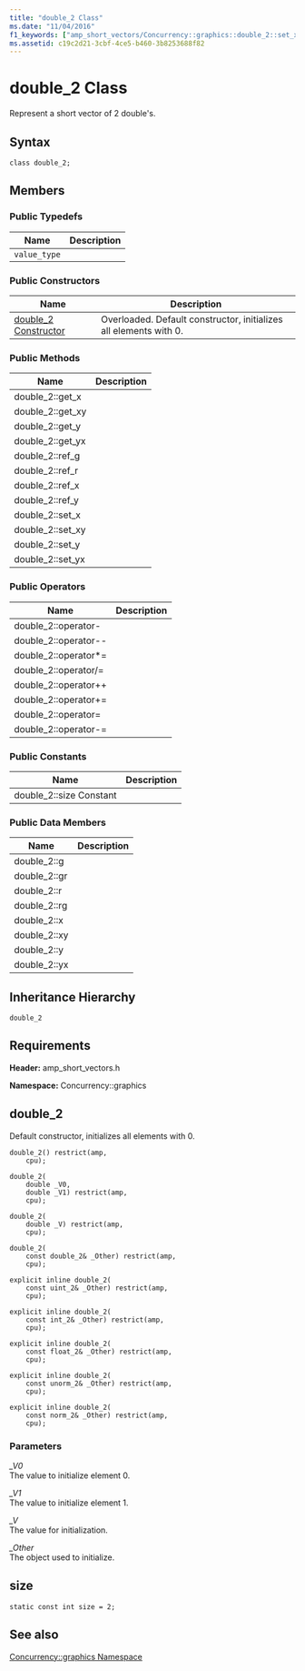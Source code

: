 ```yaml
---
title: "double_2 Class"
ms.date: "11/04/2016"
f1_keywords: ["amp_short_vectors/Concurrency::graphics::double_2::set_x", "amp_short_vectors/Concurrency::graphics::double_2::operator+=", "amp_short_vectors/Concurrency::graphics::double_2::operator=", "amp_short_vectors/Concurrency::graphics::double_2::operator/=", "amp_short_vectors/Concurrency::graphics::double_2::operator*=", "amp_short_vectors/Concurrency::graphics::double_2::yx", "amp_short_vectors/Concurrency::graphics::double_2::y", "amp_short_vectors/Concurrency::graphics::double_2::xy", "amp_short_vectors/Concurrency::graphics::double_2::set_xy", "amp_short_vectors/Concurrency::graphics::double_2::get_yx", "amp_short_vectors/Concurrency::graphics::double_2::set_yx", "amp_short_vectors/Concurrency::graphics::double_2::get_xy", "amp_short_vectors/Concurrency::graphics::double_2::operator++", "amp_short_vectors/Concurrency::graphics::double_2::get_x", "amp_short_vectors/Concurrency::graphics::double_2::operator-=", "amp_short_vectors/Concurrency::graphics::double_2::rg", "amp_short_vectors/Concurrency::graphics::double_2::gr", "amp_short_vectors/Concurrency::graphics::double_2::get_y", "amp_short_vectors/Concurrency::graphics::double_2::x", "amp_short_vectors/Concurrency::graphics::double_2::r", "amp_short_vectors/Concurrency::graphics::double_2::operator--", "amp_short_vectors/Concurrency::graphics::double_2", "amp_short_vectors/Concurrency::graphics::double_2::operator-", "amp_short_vectors/Concurrency::graphics::double_2::g", "amp_short_vectors/Concurrency::graphics::double_2::set_y"]
ms.assetid: c19c2d21-3cbf-4ce5-b460-3b8253688f82
---
```

# double_2 Class

Represent a short vector of 2 double's.

## Syntax

```
class double_2;
```

## Members

### Public Typedefs

|Name|Description|
|----------|-----------------|
|`value_type`||

### Public Constructors

|Name|Description|
|----------|-----------------|
|[double_2 Constructor](#ctor)|Overloaded. Default constructor, initializes all elements with 0.|

### Public Methods

|Name|Description|
|----------|-----------------|
|double_2::get_x||
|double_2::get_xy||
|double_2::get_y||
|double_2::get_yx||
|double_2::ref_g||
|double_2::ref_r||
|double_2::ref_x||
|double_2::ref_y||
|double_2::set_x||
|double_2::set_xy||
|double_2::set_y||
|double_2::set_yx||

### Public Operators

|Name|Description|
|----------|-----------------|
|double_2::operator-||
|double_2::operator--||
|double_2::operator*=||
|double_2::operator/=||
|double_2::operator++||
|double_2::operator+=||
|double_2::operator=||
|double_2::operator-=||

### Public Constants

|Name|Description|
|----------|-----------------|
|double_2::size Constant||

### Public Data Members

|Name|Description|
|----------|-----------------|
|double_2::g||
|double_2::gr||
|double_2::r||
|double_2::rg||
|double_2::x||
|double_2::xy||
|double_2::y||
|double_2::yx||

## Inheritance Hierarchy

`double_2`

## Requirements

**Header:** amp_short_vectors.h

**Namespace:** Concurrency::graphics

##  <a name="ctor"></a> double_2

Default constructor, initializes all elements with 0.

```
double_2() restrict(amp,
    cpu);

double_2(
    double _V0,
    double _V1) restrict(amp,
    cpu);

double_2(
    double _V) restrict(amp,
    cpu);

double_2(
    const double_2& _Other) restrict(amp,
    cpu);

explicit inline double_2(
    const uint_2& _Other) restrict(amp,
    cpu);

explicit inline double_2(
    const int_2& _Other) restrict(amp,
    cpu);

explicit inline double_2(
    const float_2& _Other) restrict(amp,
    cpu);

explicit inline double_2(
    const unorm_2& _Other) restrict(amp,
    cpu);

explicit inline double_2(
    const norm_2& _Other) restrict(amp,
    cpu);
```

### Parameters

*_V0*<br/>
The value to initialize element 0.

*_V1*<br/>
The value to initialize element 1.

*_V*<br/>
The value for initialization.

*_Other*<br/>
The object used to initialize.

##  <a name="double_2__size"></a> size

```
static const int size = 2;
```

## See also

[Concurrency::graphics Namespace](concurrency-graphics-namespace.md)
